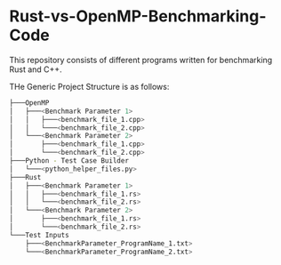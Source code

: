 # Rust-vs-OpenMP-Benchmarking-Code
This repository consists of different programs written for benchmarking Rust and C++.

THe Generic Project Structure is as follows:

```bash
├───OpenMP
│   ├───<Benchmark Parameter 1>
│   │   ├───<benchmark_file_1.cpp>
│   │   └───<benchmark_file_2.cpp>
│   └───<Benchmark Parameter 2>
│       ├───<benchmark_file_1.cpp>
│       └───<benchmark_file_2.cpp>
├───Python - Test Case Builder
│   └───<python_helper_files.py>
├───Rust
│   ├───<Benchmark Parameter 1>
│   │   ├───<benchmark_file_1.rs>
│   │   └───<benchmark_file_2.rs>
│   └───<Benchmark Parameter 2>
│       ├───<benchmark_file_1.rs>
│       └───<benchmark_file_2.rs>
└───Test Inputs
    ├───<BenchmarkParameter_ProgramName_1.txt>
    └───<BenchmarkParameter_ProgramName_2.txt>
```
